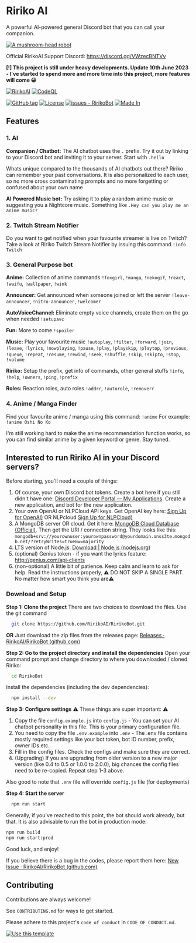 
# Ririko AI
A powerful AI-powered general Discord bot that you can call your companion.

[![A mushroom-head robot](https://i.imgur.com/85Z84vf.png 'Codey the Codecademy mascot')](https://discord.gg/VWzecBNTVv)

Official RirikoAI Support Discord: https://discord.gg/VWzecBNTVv

**[!] This project is still under heavy developments. Update 10th June 2023 - I've started to spend more and more time into this project, more features will come 😀**

[![RirikoAI](https://circleci.com/gh/RirikoAI/RirikoBot.svg?style=svg)](https://app.circleci.com/pipelines/github/RirikoAI/RirikoBot?branch=master)
[![CodeQL](https://github.com/RirikoAI/RirikoBot/workflows/CodeQL/badge.svg)](https://github.com/RirikoAI/RirikoBot/actions?query=workflow%3ACodeQL)

[![GitHub tag](https://img.shields.io/github/tag/RirikoAI/RirikoBot?include_prereleases=&sort=semver&color=blue)](https://github.com/RirikoAI/RirikoBot/releases/)
[![License](https://img.shields.io/badge/License-MIT-blue)](#license)
[![issues - RirikoBot](https://img.shields.io/github/issues/RirikoAI/RirikoBot)](https://github.com/RirikoAI/RirikoBot/issues)
[![Made In](https://img.shields.io/badge/made%20in-Malaysia-red.svg)](https://www.google.com/search?q=malaysia)

## Features
### 1. AI
**Companion / Chatbot:**
The AI chatbot uses the `.` prefix. Try it out by linking to your Discord bot and inviting it to your server. Start with `.hello`

Whats unique compared to the thousands of AI chatbots out there? 
Ririko can remember your past conversations. It is also personalized to each user, so no more cross contaminating prompts and no more forgetting or confused about your own name

**AI Powered Music bot:**
Try asking it to play a random anime music or suggesting you a Nightcore music. Something like `.Hey can you play me an anime music?`

### 2. Twitch Stream Notifier
Do you want to get notified when your favourite streamer is live on Twitch? Take a look at Ririko Twitch Stream Notifier by issuing this command `!info Twitch`

### 3. General Purpose bot
**Anime:** Collection of anime commands
 `!foxgirl`, `!manga`, `!nekogif`, `!react`, `!waifu`, `!wallpaper`, `!wink` 

**Announcer:** Get announced when someone joined or left the server
`!leave-announcer`, `!nitro-announcer`, `!welcomer`  

**AutoVoiceChannel:** Eliminate empty voice channels, create them on the go when needed
 `!setupavc`  

**Fun:** More to come
`!spoiler`  

**Music:** Play your favourite music
 `!autoplay`, `!filter`, `!forward`, `!join`, `!leave`, `!lyrics`, `!nowplaying`, `!pause`, `!play`, `!playskip`, `!playtop`, `!previous`, `!queue`, `!repeat`, `!resume`, `!rewind`, `!seek`, `!shuffle`, `!skip`, `!skipto`, `!stop`, `!volume`  

**Ririko:** Setup the prefix, get info of commands, other general stuffs
 `!info`, `!help`, `!owners`, `!ping`, `!prefix`  

**Roles:** Reaction roles, auto roles
`!addrr`, `!autorole`, `!removerr`

### 4. Anime / Manga Finder
Find your favourite anime / manga using this command: `!anime` 
For example: `!anime Oshi No Ko`

I'm still working hard to make the anime recommendation function works, so you can find similar anime by a given keyword or genre. Stay tuned.

## Interested to run Ririko AI in your Discord servers?
Before starting, you'll need a couple of things:
1. Of course, your own Discord bot tokens. Create a bot here if you still didn't have one: [Discord Developer Portal — My Applications](https://discord.com/developers/applications). Create a new application, and bot for the new application. 
2. Your own OpenAI or NLPCloud API keys. Get OpenAI key here: [Sign Up for OpenAI)](https://platform.openai.com/signup?launch) OR NLPcloud [Sign Up for NLPCloud)](https://nlpcloud.com/home/register)
3. A MongoDB server OR cloud. Get it here: [MongoDB Cloud Database (Official)](https://www.mongodb.com/free-cloud-database).  Then get the URI / connection string. They looks like this: `mongodb+srv://yourownuser:yourownpassword@yourdomain.onss3te.mongodb.net/?retryWrites=true&w=majority`
4. LTS version of Node.js: [Download | Node.js (nodejs.org)](https://nodejs.org/en/download)
5. (optional) Genius token - if you want the lyrics feature: http://genius.com/api-clients
6. (non-optional) A little bit of patience. Keep calm and learn to ask for help. Read the instructions properly, ⚠️ DO NOT SKIP A SINGLE PART. No matter how smart you think you are⚠️

### Download and Setup
**Step 1: Clone the project**
There are two choices to download the files. Use the git command
```bash
  git clone https://github.com/RirikoAI/RirikoBot.git
```
**OR** Just download the zip files from the releases page: [Releases · RirikoAI/RirikoBot (github.com)](https://github.com/RirikoAI/RirikoBot/releases)

**Step 2: Go to the project directory and install the dependencies**
Open your command prompt and change directory to where you downloaded / cloned Ririko:
```bash
  cd RirikoBot
```
Install the dependencies (including the dev dependencies):

```bash
  npm install --dev
```

**Step 3: Configure settings**
⚠️ These things are super important: ⚠️
1. Copy the file `config.example.js` into `config.js` - You can set your AI chatbot personality in this file. This is your primary configuration file.
2. You need to copy the file `.env.example`  into `.env`  - The .env file contains mostly required settings like your bot token, bot ID number, prefix, owner IDs etc.
3. Fill in the config files. Check the configs and make sure they are correct.
4. (Upgrading) If you are upgrading from older version to a new major version (like 0.4 to 0.5 or 1.0.0 to 2.0.0), big chances the config files need to be re-copied. Repeat step 1-3 above.

Also good to note that `.env` file will override `config.js` file (for deployments)

**Step 4: Start the server**
```bash
  npm run start
```
Generally, if you've reached to this point, the bot should work already, but that. It is also advisable to run the bot in production mode:
```bash
npm run build
npm run start:prod
```
Good luck, and enjoy!

If you believe there is a bug in the codes, please report them here: [New Issue · RirikoAI/RirikoBot (github.com)](https://github.com/RirikoAI/RirikoBot/issues/new/choose)

## Contributing

Contributions are always welcome!

See `CONTRIBUTING.md` for ways to get started.

Please adhere to this project's `code of conduct` in `CODE_OF_CONDUCT.md`.

[![Use this template](https://img.shields.io/badge/Generate-Use_this_template-2ea44f?style=for-the-badge)](https://github.com/RirikoAI/RirikoBot/generate)
